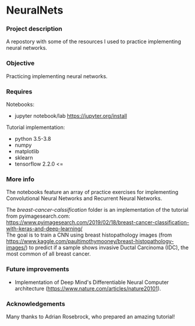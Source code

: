 # NeuralNets

### Project description

A repostory with some of the resources I used to practice implementing neural networks.


### Objective

Practicing implementing neural networks.


### Requires

Notebooks:
* jupyter notebook/lab  https://jupyter.org/install

Tutorial implementation:
* python 3.5-3.8
* numpy
* matplotlib
* sklearn
* tensorflow 2.2.0 <=

### More info


The notebooks feature an array of practice exercises for implementing Convolutional Neural Networks and Recurrent Neural Networks.

The *breast-cancer-calssification* folder is an implementation of the tutorial from pyimagesearch.com:
https://www.pyimagesearch.com/2019/02/18/breast-cancer-classification-with-keras-and-deep-learning/  
The goal is to train a CNN using breast histopathology images (from https://www.kaggle.com/paultimothymooney/breast-histopathology-images/) 
to predict if a sample shows invasive Ductal Carcinoma (IDC), the most common of all breast cancer.



### Future improvements

* Implementation of Deep Mind's Differentiable Neural Computer architecture (https://www.nature.com/articles/nature20101).


### Acknowledgements

Many thanks to Adrian Rosebrock, who prepared an amazing tutorial!
